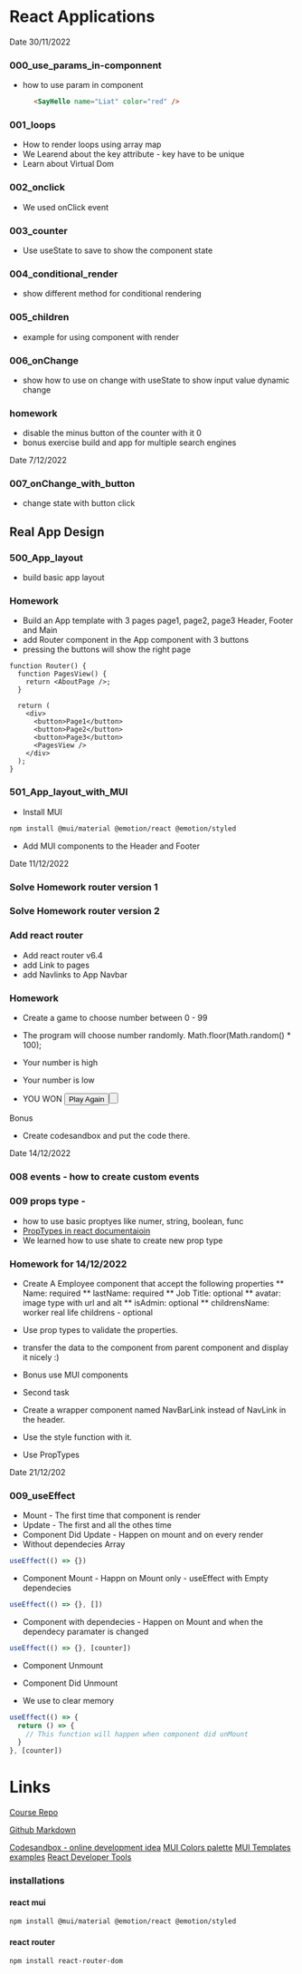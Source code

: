 # React Applications 

Date 30/11/2022

### 000_use_params_in-componnent
* how to use param in component

```html
      <SayHello name="Liat" color="red" />
```

### 001_loops
* How to render loops using array map
* We Learend about the key attribute - key have to be unique
* Learn about Virtual Dom 

### 002_onclick
* We used onClick event

### 003_counter
* Use useState to save to show the component state 

### 004_conditional_render
* show different method for conditional rendering

### 005_children
* example for using component with render

### 006_onChange
* show how to use on change with useState to show input value dynamic change

### homework
* disable the minus button of the counter with it 0
* bonus exercise build and app for multiple search engines

Date 7/12/2022
### 007_onChange_with_button
* change state with button click

## Real App Design
### 500_App_layout
* build basic app layout

### Homework
* Build an App template with 3 pages  page1, page2, page3 Header, Footer and Main
* add Router component in the App component with 3 buttons 
* pressing the buttons will show the right page

```react
function Router() {
  function PagesView() {
    return <AboutPage />;
  }

  return (
    <div>
      <button>Page1</button>
      <button>Page2</button>
      <button>Page3</button>
      <PagesView />
    </div>
  );
}
```

### 501_App_layout_with_MUI
* Install MUI 
```bash
npm install @mui/material @emotion/react @emotion/styled
```
* Add MUI components to the Header and Footer


Date 11/12/2022

### Solve Homework router version 1
### Solve Homework router version 2

### Add react router
* Add react router v6.4
* add Link to pages
* add Navlinks to App Navbar

### Homework
* Create a game to choose number between 0 - 99 
* The program will choose number randomly.
  Math.floor(Math.random() * 100);

* Your number is high
* Your number is low
* YOU WON <button>Play Again<button>

Bonus
* Create codesandbox and put the code there.


Date 14/12/2022

### 008 events - how to create custom events
### 009 props type - 
* how to use basic proptyes like numer, string, boolean, func  
* [PropTypes in react documentaioin](https://reactjs.org/docs/typechecking-with-proptypes.html)
* We learned how to use shate to create new prop type

### Homework for 14/12/2022
* Create A Employee component that accept the following properties
** Name:  required
** lastName:  required
** Job Title: optional
** avatar: image type with url and alt
** isAdmin: optional
** childrensName: worker real life childrens - optional
* Use prop types to validate the properties.
* transfer the data to the component from parent component and display it nicely :)
* Bonus use MUI components

* Second task
* Create a wrapper component named NavBarLink instead of NavLink in the header.
* Use the style function with it.
* Use PropTypes

Date 21/12/202
### 009_useEffect
* Mount - The first time that component is render
* Update - The first and all the othes time
* Component Did Update - Happen on mount and on every render
* Without dependecies Array
```js
useEffect(() => {})
```

* Component Mount - Happn on Mount only - useEffect with Empty dependecies
```js
useEffect(() => {}, [])
```

* Component with dependecies - Happen on Mount and when the dependecy paramater is changed 
```js
useEffect(() => {}, [counter])
```
* Component Unmount

* Component Did Unmount
* We use to clear memory

```js
useEffect(() => {
  return () => {
    // This function will happen when component did unMount 
  }
}, [counter])
```


# Links

[Course Repo](https://github.com/bk-software/hu-react-redux)

[Github Markdown](https://docs.github.com/en/get-started/writing-on-github/getting-started-with-writing-and-formatting-on-github/basic-writing-and-formatting-syntax)

[Codesandbox - online development idea](https://codesandbox.io/)
[MUI Colors palette](https://mui.com/material-ui/customization/palette/)
[MUI Templates examples](https://mui.com/material-ui/getting-started/templates/)
[React Developer Tools](https://chrome.google.com/webstore/detail/react-developer-tools/fmkadmapgofadopljbjfkapdkoienihi)

### installations

#### react mui
```bash
npm install @mui/material @emotion/react @emotion/styled
```
#### react router
```bash
npm install react-router-dom
```